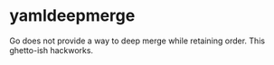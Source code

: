 # yamldeepmerge

Go does not provide a way to deep merge while retaining order. This ghetto-ish hackworks.

